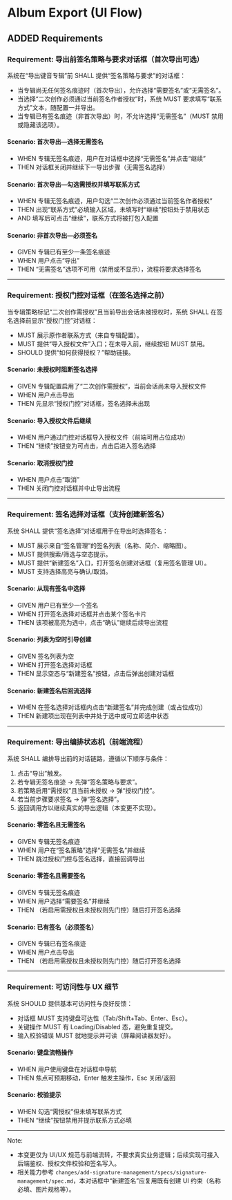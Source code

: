 # Album Export (UI Flow)

## ADDED Requirements

### Requirement: 导出前签名策略与要求对话框（首次导出可选）

系统在“导出键音专辑”前 SHALL 提供“签名策略与要求”的对话框：
- 当专辑尚无任何签名痕迹时（首次导出），允许选择“需要签名”或“无需签名”。
- 当选择“二次创作必须通过当前签名作者授权”时，系统 MUST 要求填写“联系方式”文本，随配置一并导出。
- 当专辑已有签名痕迹（非首次导出）时，不允许选择“无需签名”（MUST 禁用或隐藏该选项）。

#### Scenario: 首次导出—选择无需签名

- WHEN 专辑无签名痕迹，用户在对话框中选择“无需签名”并点击“继续”
- THEN 对话框关闭并继续下一导出步骤（无需签名选择）

#### Scenario: 首次导出—勾选需授权并填写联系方式

- WHEN 专辑无签名痕迹，用户勾选“二次创作必须通过当前签名作者授权”
- THEN 出现“联系方式”必填输入区域，未填写时“继续”按钮处于禁用状态
- AND 填写后可点击“继续”，联系方式将被打包入配置

#### Scenario: 非首次导出—必须签名

- GIVEN 专辑已有至少一条签名痕迹
- WHEN 用户点击“导出”
- THEN “无需签名”选项不可用（禁用或不显示），流程将要求选择签名

---

### Requirement: 授权门控对话框（在签名选择之前）

当专辑策略标记“二次创作需授权”且当前导出会话未被授权时，系统 SHALL 在签名选择前显示“授权门控”对话框：
- MUST 展示原作者联系方式（来自专辑配置）。
- MUST 提供“导入授权文件”入口；在未导入前，继续按钮 MUST 禁用。
- SHOULD 提供“如何获得授权？”帮助链接。

#### Scenario: 未授权时阻断签名选择

- GIVEN 专辑配置启用了“二次创作需授权”，当前会话尚未导入授权文件
- WHEN 用户点击导出
- THEN 先显示“授权门控”对话框，签名选择未出现

#### Scenario: 导入授权文件后继续

- WHEN 用户通过门控对话框导入授权文件（前端可用占位成功）
- THEN “继续”按钮变为可点击，点击后进入签名选择

#### Scenario: 取消授权门控

- WHEN 用户点击“取消”
- THEN 关闭门控对话框并中止导出流程

---

### Requirement: 签名选择对话框（支持创建新签名）

系统 SHALL 提供“签名选择”对话框用于在导出时选择签名：
- MUST 展示来自“签名管理”的签名列表（名称、简介、缩略图）。
- MUST 提供搜索/筛选与空态提示。
- MUST 提供“新建签名”入口，打开签名创建对话框（复用签名管理 UI）。
- MUST 支持选择高亮与确认/取消。

#### Scenario: 从现有签名中选择

- GIVEN 用户已有至少一个签名
- WHEN 打开签名选择对话框并点击某个签名卡片
- THEN 该项被高亮为选中，点击“确认”继续后续导出流程

#### Scenario: 列表为空时引导创建

- GIVEN 签名列表为空
- WHEN 打开签名选择对话框
- THEN 显示空态与“新建签名”按钮，点击后弹出创建对话框

#### Scenario: 新建签名后回流选择

- WHEN 在签名选择对话框内点击“新建签名”并完成创建（或占位成功）
- THEN 新建项出现在列表中并处于选中或可立即选中状态

---

### Requirement: 导出编排状态机（前端流程）

系统 SHALL 编排导出前的对话链路，遵循以下顺序与条件：
1) 点击“导出”触发。
2) 若专辑无签名痕迹 → 先弹“签名策略与要求”。
3) 若策略启用“需授权”且当前未授权 → 弹“授权门控”。
4) 若当前步骤要求签名 → 弹“签名选择”。
5) 返回调用方以继续真实的导出逻辑（本变更不实现）。

#### Scenario: 零签名且无需签名

- GIVEN 专辑无签名痕迹
- WHEN 用户在“签名策略”选择“无需签名”并继续
- THEN 跳过授权门控与签名选择，直接回调导出

#### Scenario: 零签名且需要签名

- GIVEN 专辑无签名痕迹
- WHEN 用户选择“需要签名”并继续
- THEN （若启用需授权且未授权则先门控）随后打开签名选择

#### Scenario: 已有签名（必须签名）

- GIVEN 专辑已有签名痕迹
- WHEN 用户点击导出
- THEN （若启用需授权且未授权则先门控）随后打开签名选择

---

### Requirement: 可访问性与 UX 细节

系统 SHOULD 提供基本可访问性与良好反馈：
- 对话框 MUST 支持键盘可达性（Tab/Shift+Tab、Enter、Esc）。
- 关键操作 MUST 有 Loading/Disabled 态，避免重复提交。
- 输入校验错误 MUST 就地提示并可读（屏幕阅读器友好）。

#### Scenario: 键盘流畅操作

- WHEN 用户使用键盘在对话框中导航
- THEN 焦点可预期移动，Enter 触发主操作，Esc 关闭/返回

#### Scenario: 校验提示

- WHEN 勾选“需授权”但未填写联系方式
- THEN “继续”按钮禁用并提示联系方式必填

---

Note:
- 本变更仅为 UI/UX 规范与前端流转，不要求真实业务逻辑；后续实现可接入后端鉴权、授权文件校验和签名写入。
- 相关能力参考 `changes/add-signature-management/specs/signature-management/spec.md`，本对话框中“新建签名”应复用既有创建 UI 约束（名称必填、图片规格等）。
